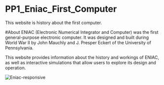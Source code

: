 # PP1_Eniac_First_Computer
This website is history about the first computer.


#About
ENIAC (Electronic Numerical Integrator and Computer) was the first general-purpose electronic computer. It was designed and built during World War II by John Mauchly and J. Presper Eckert of the University of Pennsylvania.

This website provides information about the history and workings of ENIAC, as well as interactive simulations that allow users to explore its design and operation.


![Eniac-responsive](https://user-images.githubusercontent.com/128285446/231278408-6f358bf1-0c8b-4898-88d5-c3178d3e766c.jpeg)
